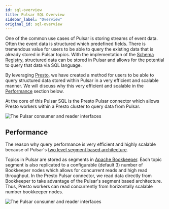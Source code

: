 ```yaml
---
id: sql-overview
title: Pulsar SQL Overview
sidebar_label: "Overview"
original_id: sql-overview
---
```


One of the common use cases of Pulsar is storing streams of event data. Often the event data is structured which predefined fields.  There is tremendous value for users to be able to query the existing data that is already stored in Pulsar topics.  With the implementation of the [Schema Registry](concepts-schema-registry.md), structured data can be stored in Pulsar and allows for the potential to query that data via SQL language.

By leveraging [Presto](https://prestosql.io/), we have created a method for users to be able to query structured data stored within Pulsar in a very efficient and scalable manner. We will discuss why this very efficient and scalable in the [Performance](#performance) section below. 

At the core of this Pulsar SQL is the Presto Pulsar connector which allows Presto workers within a Presto cluster to query data from Pulsar.


![The Pulsar consumer and reader interfaces](/assets/pulsar-sql-arch-2.png)


## Performance

The reason why query performance is very efficient and highly scalable because of Pulsar's [two level segment based architecture](concepts-architecture-overview.md#apache-bookkeeper). 

Topics in Pulsar are stored as segments in [Apache Bookkeeper](https://bookkeeper.apache.org/). Each topic segment is also replicated to a configurable (default 3) number of Bookkeeper nodes which allows for concurrent reads and high read throughput. In the Presto Pulsar connector, we read data directly from Bookkeeper to take advantage of the Pulsar's segment based architecture.  Thus, Presto workers can read concurrently from horizontally scalable number bookkeeper nodes.


![The Pulsar consumer and reader interfaces](/assets/pulsar-sql-arch-1.png)
